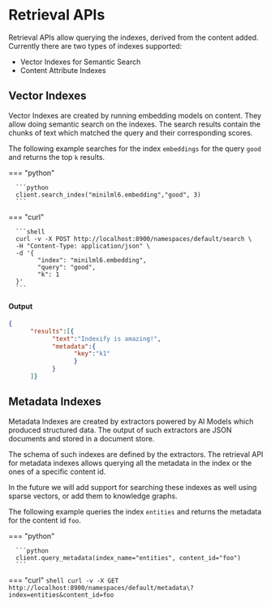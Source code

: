 # Retrieval APIs

Retrieval APIs allow querying the indexes, derived from the content added. Currently there are two types of indexes supported:

- Vector Indexes for Semantic Search 
- Content Attribute Indexes

## Vector Indexes

Vector Indexes are created by running embedding models on content. They allow doing semantic search on the indexes. The search results contain the chunks of text which matched the query and their corresponding scores.

The following example searches for the index `embeddings` for the query `good` and returns the top `k` results.

=== "python"

      ```python
      client.search_index("minilml6.embedding","good", 3)
      ```

=== "curl"

      ```shell
      curl -v -X POST http://localhost:8900/namespaces/default/search \
      -H "Content-Type: application/json" \
      -d '{
            "index": "minilml6.embedding",
            "query": "good", 
            "k": 1
      }'
      ```

#### Output 
``` json
{
      "results":[{
            "text":"Indexify is amazing!",
            "metadata":{
                  "key":"k1"
                  }
            }
      ]}
```

## Metadata Indexes
Metadata Indexes are created by extractors powered by AI Models which produced structured data. The output of such extractors are JSON documents and stored in a document store. 

The schema of such indexes are defined by the extractors. The retrieval API for metadata indexes allows querying all the metadata in the index or the ones of a specific content id. 

In the future we will add support for searching these indexes as well using sparse vectors, or add them to knowledge graphs.

The following example queries the index `entities` and returns the metadata for the content id `foo`.

=== "python"

      ```python
      client.query_metadata(index_name="entities", content_id="foo")
      ```

=== "curl"
      ``` shell
      curl -v -X GET http://localhost:8900/namespaces/default/metadata\?index=entities&content_id=foo
      ```